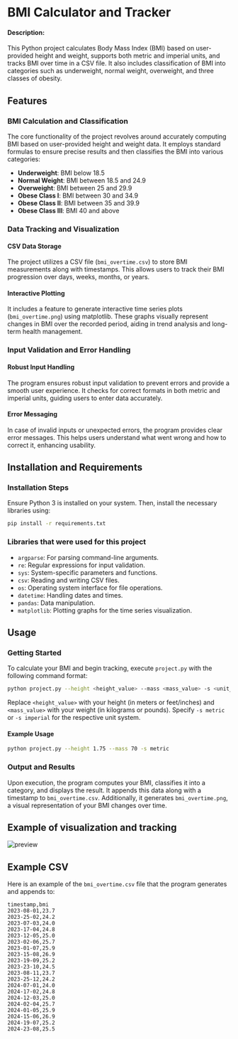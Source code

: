 # BMI Calculator and Tracker

#### Description:
This Python project calculates Body Mass Index (BMI) based on user-provided height and weight, supports both metric and imperial units, and tracks BMI over time in a CSV file. It also includes classification of BMI into categories such as underweight, normal weight, overweight, and three classes of obesity.

## Features

### BMI Calculation and Classification

The core functionality of the project revolves around accurately computing BMI based on user-provided height and weight data. It employs standard formulas to ensure precise results and then classifies the BMI into various categories:

- **Underweight**: BMI below 18.5
- **Normal Weight**: BMI between 18.5 and 24.9
- **Overweight**: BMI between 25 and 29.9
- **Obese Class I**: BMI between 30 and 34.9
- **Obese Class II**: BMI between 35 and 39.9
- **Obese Class III**: BMI 40 and above

### Data Tracking and Visualization

#### CSV Data Storage

The project utilizes a CSV file (`bmi_overtime.csv`) to store BMI measurements along with timestamps. This allows users to track their BMI progression over days, weeks, months, or years.

#### Interactive Plotting

It includes a feature to generate interactive time series plots (`bmi_overtime.png`) using matplotlib. These graphs visually represent changes in BMI over the recorded period, aiding in trend analysis and long-term health management.

### Input Validation and Error Handling

#### Robust Input Handling

The program ensures robust input validation to prevent errors and provide a smooth user experience. It checks for correct formats in both metric and imperial units, guiding users to enter data accurately.

#### Error Messaging

In case of invalid inputs or unexpected errors, the program provides clear error messages. This helps users understand what went wrong and how to correct it, enhancing usability.

## Installation and Requirements

### Installation Steps

Ensure Python 3 is installed on your system. Then, install the necessary libraries using:

```bash
pip install -r requirements.txt
```

### Libraries that were used for this project

- `argparse`: For parsing command-line arguments.
- `re`: Regular expressions for input validation.
- `sys`: System-specific parameters and functions.
- `csv`: Reading and writing CSV files.
- `os`: Operating system interface for file operations.
- `datetime`: Handling dates and times.
- `pandas`: Data manipulation.
- `matplotlib`: Plotting graphs for the time series visualization.

## Usage

### Getting Started

To calculate your BMI and begin tracking, execute `project.py` with the following command format:

```bash
python project.py --height <height_value> --mass <mass_value> -s <unit_system>
```

Replace `<height_value>` with your height (in meters or feet/inches) and `<mass_value>` with your weight (in kilograms or pounds). Specify `-s metric` or `-s imperial` for the respective unit system.

#### Example Usage

```bash
python project.py --height 1.75 --mass 70 -s metric
```

### Output and Results

Upon execution, the program computes your BMI, classifies it into a category, and displays the result. It appends this data along with a timestamp to `bmi_overtime.csv`. Additionally, it generates `bmi_overtime.png`, a visual representation of your BMI changes over time.

## Example of visualization and tracking
![preview](https://github.com/user-attachments/assets/aefa93fd-7f85-4a92-9366-817e1021d202)

## Example CSV

Here is an example of the `bmi_overtime.csv` file that the program generates and appends to:

```csv
timestamp,bmi
2023-08-01,23.7
2023-25-02,24.2
2023-07-03,24.0
2023-17-04,24.8
2023-12-05,25.0
2023-02-06,25.7
2023-01-07,25.9
2023-15-08,26.9
2023-19-09,25.2
2023-23-10,24.5
2023-08-11,23.7
2023-25-12,24.2
2024-07-01,24.0
2024-17-02,24.8
2024-12-03,25.0
2024-02-04,25.7
2024-01-05,25.9
2024-15-06,26.9
2024-19-07,25.2
2024-23-08,25.5
```
